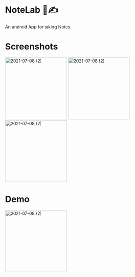 # NoteLab 📔✍
An android App for taking Notes.
# Screenshots
<img width="202" alt="2021-07-08 (2)" src="https://user-images.githubusercontent.com/69251355/140315915-5dfbe6b3-ae7f-42f8-a03e-ce1f8543bae2.gif"> <img width="202" alt="2021-07-08 (2)" src="https://user-images.githubusercontent.com/69251355/140317273-882bf8e7-9ddd-4489-96da-e97ceec48390.png"><img width="202" alt="2021-07-08 (2)" src="https://user-images.githubusercontent.com/69251355/140317260-03e3e32a-845d-4c41-b5f3-f8c1b144413d.png">


# Demo
<img width="202" alt="2021-07-08 (2)" src="https://user-images.githubusercontent.com/69251355/140317713-85361d37-9e91-4f25-9429-159810c25aa3.gif">
